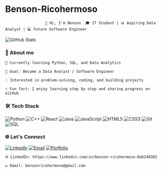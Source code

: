 
# Benson-Ricohermoso
                      👋 Hi, I'm Benson  🎓 IT Student | 📊 Aspiring Data Analyst | 💻 Future Software Engineer


![GitHub Stats](https://github-readme-stats.vercel.app/api?username=benson416-zxcy&show_icons=true&theme=tokyonight)

### 🚀 About me

    🌱 Currently learning Python, SQL, and Data Analytics
    
    🎯 Goal: Become a Data Analyst / Software Engineer
    
    💡 Interested in problem-solving, coding, and building projects
    
    ⚡ Fun fact: I enjoy learning step by step and sharing progress on GitHub

### 🛠️ Tech Stack
![Python](https://img.shields.io/badge/Python-3776AB?style=for-the-badge&logo=python&logoColor=white)
![C++](https://img.shields.io/badge/C++-00599C?style=for-the-badge&logo=c%2B%2B&logoColor=white)
![React](https://img.shields.io/badge/React-20232A?style=for-the-badge&logo=react&logoColor=61DAFB)
![Java](https://img.shields.io/badge/Java-007396?style=for-the-badge&logo=java&logoColor=white)
![JavaScript](https://img.shields.io/badge/JavaScript-F7DF1E?style=for-the-badge&logo=javascript&logoColor=black)
![HTML5](https://img.shields.io/badge/HTML5-E34F26?style=for-the-badge&logo=html5&logoColor=white)
![CSS3](https://img.shields.io/badge/CSS3-1572B6?style=for-the-badge&logo=css3&logoColor=white)
![Git](https://img.shields.io/badge/Git-F05032?style=for-the-badge&logo=git&logoColor=white)
![SQL](https://img.shields.io/badge/SQL-4479A1?style=for-the-badge&logo=postgresql&logoColor=white)


### 🌐 Let's Connect
[![LinkedIn](https://img.shields.io/badge/LinkedIn-0A66C2?style=for-the-badge&logo=linkedin&logoColor=white)]((https://www.linkedin.com/in/benson-ricohermoso-0ab240302))
[![Email](https://img.shields.io/badge/Email-D14836?style=for-the-badge&logo=gmail&logoColor=white)](mailto:bensonricohermoso@gmail.com)
[![Portfolio](https://img.shields.io/badge/Portfolio-000000?style=for-the-badge&logo=firefox&logoColor=white)](your-portfolio-url)


    🌐 LinkedIn: https://www.linkedin.com/in/benson-ricohermoso-0ab240302
    
    ✉️ Email: bensonricohermoso@gmail.com
